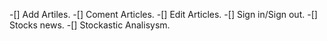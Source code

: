 -[] Add Artiles.
-[] Coment Articles.
-[] Edit Articles.
-[] Sign in/Sign out.
-[] Stocks news.
-[] Stockastic Analisysm.